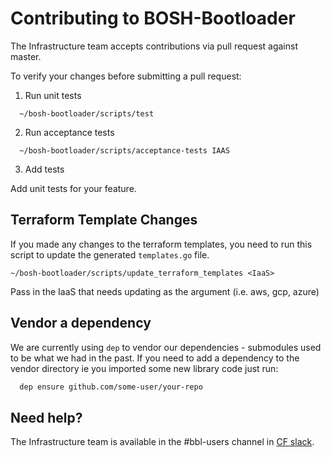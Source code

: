 # Contributing to BOSH-Bootloader

The Infrastructure team accepts contributions via pull request against master.

To verify your changes before submitting a pull request:

1. Run unit tests

  ```
    ~/bosh-bootloader/scripts/test
  ```

2. Run acceptance tests

  ```
    ~/bosh-bootloader/scripts/acceptance-tests IAAS
  ```

3. Add tests

Add unit tests for your feature.

## Terraform Template Changes

If you made any changes to the terraform templates, you need to run this script
to update the generated `templates.go` file.

```
~/bosh-bootloader/scripts/update_terraform_templates <IaaS>
```

Pass in the IaaS that needs updating as the argument (i.e. aws, gcp, azure)

## Vendor a dependency

We are currently using `dep` to vendor our dependencies - submodules used to be what we had in the past.
If you need to add a dependency to the vendor directory ie you imported some new library code just run:

  ```sh
    dep ensure github.com/some-user/your-repo
  ```

## Need help?

The Infrastructure team is available in the #bbl-users channel in [CF slack](https://cloudfoundry.slack.com).
